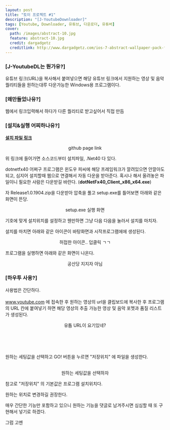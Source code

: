```yaml
---
layout: post
title: "토이 프로젝트 #1"
description: "[J-YoutubeDownloader]"
tags: [Youtube, Downloader, 유튜브, 다운로더, 유튜버]
cover:
  path: /images/abstract-10.jpg
  feature: abstract-10.jpg
  credit: dargadgetz
  creditlink: http://www.dargadgetz.com/ios-7-abstract-wallpaper-pack-for-iphone-5-and-ipod-touch-retina/
---
```


### [J-YoutubeDL는 뭔가유?]

유튜브 링크(URL)을 복사해서 붙여넣으면 해당 유튜브 링크에서 지원하는 영상 및 음악 퀄리티들을 원하는대루 다운가능한 Windows용 프로그램이다.

### [왜만들었나유?]

웹에서 링크입력해서 하다가 다른 퀄리티로 받고싶어서 직접 만듬

### [설치&실행 어찌하나유?]

[**설치 파일 링크**](https://github.com/jayleekr/YoutubeDownloaderWPF/releases/tag/1.0.1904)
<center>
  <figure>
  	<img src="/images/post1/github.png" alt=""/>
    <center>
      <figcaption>github page link</figcaption>
    </center>
  </figure>
</center>
위 링크에 들어가면 소스코드부터 설치파일, .Net40 다 있다.

dotnetfx40 어쩌구 프로그램은 윈도우 피씨에 해당 프레임워크가 깔려있으면 안깔아도되고, 심지어 설치할때 웹으로 연결해서 자동 다운을 받아준다. 혹시나 해서 올려놓은 파일이니 필요한 사람은 다운받길 바란다. (**dotNetFx40_Client_x86_x64.exe**)

자 Release1.0.1904.zip을 다운받아 압축을 풀고 setup.exe를 틀어보면 아래와 같은 화면이 뜬당.
<center>
  <figure>
  	<img src="/images/post1/setup.png" alt=""/>
    <center>
      <figcaption>setup.exe 실행 화면</figcaption>
    </center>
  </figure>
</center>
기호에 맞게 설치위치를 설정하고 웬만하면 그냥 다음 다음을 눌러서 설치를 마치자.

설치를 마치면 아래와 같은 아이콘이 바탕화면과 시작프로그램에에 생성된다.
<center>
  <figure>
  	<img src="/images/post1/icon.png" alt=""/>
    <center>
      <figcaption>허접한 아이콘.. 덥클릭 ㄱㄱ</figcaption>
    </center>
  </figure>
</center>

프로그램을 실행하면 아래와 같은 화면이 나온다.
<center>
  <figure>
  	<img src="/images/post1/main.png" alt=""/>
    <center>
      <figcaption>공산당 지지자 아님</figcaption>
    </center>
  </figure>
</center>


### [하우투 사용?]

사용법은 간단하다. <br/>
<br/>
www.youtube.com 에 접속한 후 원하는 영상의 url을 클립보드에 복사한 후 프로그램의 URL 칸에 붙여넣기 하면 해당 영상의 추출 가능한 영상 및 음악 포멧과 품질 리스트가 생성된다.<br/>
<center>
  <figure>
  	<img src="/images/post1/howtogeturl.png" alt=""/>
    <center>
      <figcaption>유튭 URL이 요기있네?</figcaption>
    </center>
  </figure>
</center>
<br/>
<br/>
<br/>

원하는 세팅값을 선택하고 GO! 버튼을 누르면 "저장위치" 에 파일을 생성한다.
<center>
  <figure>
  	<img src="/images/post1/workwell1.png" alt=""/>
    <img src="/images/post1/workwell2.png" alt=""/>
    <center>
      <figcaption>원하는 세팅값을 선택하자</figcaption>
    </center>
  </figure>
</center>


참고로 "저장위치" 의 기본값은 프로그램 설치위치다.

원하는 위치로 변경하길 권장한다.

매우 간단한 기능만 포함하고 있으니 원하는 기능을 댓글로 남겨주시면 심심할 때 또 구현해서 넣기로 하겠다.

그럼 고멘
